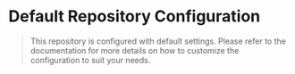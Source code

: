 # Default Repository Configuration

> This repository is configured with default settings. Please refer to the documentation for more details on how to customize the configuration to suit your needs.
